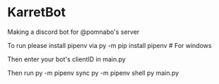 # KarretBot

Making a discord bot for @pomnabo's server

To run please install pipenv via
  py -m pip install pipenv # For windows

Then enter your bot's clientID in main.py

Then run
  py -m pipenv sync
  py -m pipenv shell
  py main.py
